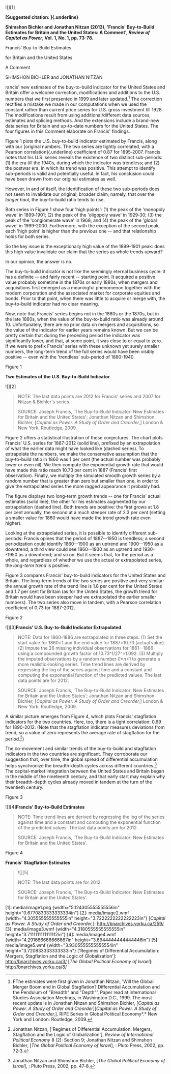 ![][1]

**[Suggested citation: ]{.underline}**

**Shimshon Bichler and Jonathan Nitzan (2013), 'Francis' Buy-to-Build Estimates for Britain and the United States: A Comment', *Review of Capital as Power*, Vol. 1, No. 1, pp. 73-78.**

Francis' Buy-to-Build Estimates

for Britain and the United States

A Comment

SHIMSHON BICHLER and JONATHAN NITZAN

rancis' new estimates of the buy-to-build indicator for the United States and Britain offer a welcome correction, modifications and additions to the U.S. numbers that we first presented in 1999 and later updated.[^1] The correction rectifies a mistake we made in our computations when we used the constant rather than current price series for U.S. gross investment till 1928. The modifications result from using additional/different data sources, estimates and splicing methods. And the extensions include a brand-new data series for Britain and up-to-date numbers for the United States. The four figures in this Comment elaborate on Francis' findings.

Figure 1 plots the U.S. buy-to-build indicator estimated by Francis, along with our [original numbers. The two series are tightly correlated, with a Pearson correlation]{.underline} coefficient of 0.87 for 1895‑2007. Francis notes that his U.S. series reveals the existence of two distinct sub-periods: (1) the era till the 1940s, during which the indicator was trendless; and (2) the postwar era, in which its trend was positive. This attempt to identify sub-periods is valid and potentially useful. In fact, his conclusion could have been drawn from our original estimates as well.

However, in and of itself, the identification of these two sub-periods does not seem to invalidate our original, broader claim; namely, that over the *longer haul*, the buy-to-build ratio tends to rise.

Both series in Figure 1 show four 'high points': (1) the peak of the 'monopoly wave' in 1899‑1901; (2) the peak of the 'oligopoly wave' in 1929‑30; (3) the peak of the 'conglomerate wave' in 1968; and (4) the peak of the 'global wave' in 1999-2000. Furthermore, with the exception of the second peak, each 'high point' is higher than the previous one -- and that relationship holds for both series.

So the key issue is the exceptionally high value of the 1899-1901 peak: does this high value invalidate our claim that the series as whole trends upward?

In our opinion, the answer is no.

The buy-to-build indicator is not like the seemingly eternal business cycle: it has a definite -- and fairly recent -- starting point. It acquired a positive value probably sometime in the 1870s or early 1880s, when mergers and acquisitions first emerged as a meaningful phenomenon together with the modern corporation and the associated market for corporate equities and bonds. Prior to that point, when there was little to acquire or merge with, the buy-to-build indicator had no clear meaning.

Now, note that Francis' series begins not in the 1860s or the 1870s, but in the late 1880s, when the value of the buy-to-build ratio was already around 10. Unfortunately, there are no prior data on mergers and acquisitions, so the value of the indicator for earlier years remains known. But we can be pretty certain that during the preceding period the indicator was significantly lower, and that, at some point, it was close to or equal to zero. If we were to prefix Francis' series with these unknown yet surely smaller numbers, the long-term trend of the full series would have been visibly positive -- even with the 'trendless' sub-period of 1880-1940.

Figure 1

**Two Estimates of the U.S. Buy-to-Build Indicator**

![][2]

> NOTE: The last data points are 2012 for Francis' series and 2007 for Nitzan & Bichler's series.
>
> SOURCE: Joseph Francis, 'The Buy-to-Build Indicator: New Estimates for Britain and the United States'; Jonathan Nitzan and Shimshon Bichler, [*Capital as Power. A Study of Order and Creorder,*] London & New York, Routledge, 2009.

Figure 2 offers a statistical illustration of these conjectures. The chart plots Francis' U.S. series for 1887-2012 (solid line), prefixed by an extrapolation of what the earlier data might have looked like (dashed series). To extrapolate the numbers, we make the conservative assumption that the buy-to-build ratio in 1860 was 1 per cent (the actual number was probably lower or even nil). We then compute the exponential growth rate that would have made this ratio reach 10.73 per cent in 1887 (Francis' first observation). Finally, we multiply the simulated smooth growth series by a random number that is greater than zero but smaller than one, in order to give the extrapolated series the more ragged appearance it probably had.

The figure displays two long-term growth trends -- one for Francis' actual estimates (solid line), the other for his estimates augmented by our extrapolation (dashed line). Both trends are positive: the first grows at 1.8 per cent annually, the second at a much steeper rate of 2.3 per cent (setting a smaller value for 1860 would have made the trend growth rate even higher).

Looking at the extrapolated series, it is possible to identify different sub-periods: Francis opines that the period of 1887--1950 is trendless; a second periodization could identify 1860­--1900 as an uptrend and 1900--1950 as a downtrend; a third view could see 1860--1930 as an uptrend and 1930--1950 as a downtrend; and so on. But it seems that, for the period as a whole, and regardless of whether we use the actual or extrapolated series, the *long-term trend* is positive.

Figure 3 compares Francis' buy-to-build indicators for the United States and Britain. The long-term trends of the two series are positive and very similar: the annual growth rate of the trend line is 1.8 per cent for the United States and 1.7 per cent for Britain (as for the United States, the growth trend for Britain would have been steeper had we extrapolated the earlier smaller numbers). The two series also move in tandem, with a Pearson correlation coefficient of 0.73 for 1887-2012.

Figure 2

![][3]**Francis' U.S. Buy-to-Build Indicator Extrapolated**

> NOTE: Data for 1860-1886 are extrapolated in three steps. (1) Set the start value for 1860=1 and the end value for 1887=10.73 (actual value). (2) Impute the 26 missing individual observations for 1861--1886 using a compounded growth factor of 10.73^1/27^=1.092. (3) Multiply the imputed observations by a random number 0\<*n*\<1 to generate a more realistic-looking series. Time trend lines are derived by regressing the log of the series against time and a constant and computing the exponential function of the predicted values. The last data points are for 2012.
>
> SOURCE: Joseph Francis, 'The Buy-to-Build Indicator: New Estimates for Britain and the United States'; Jonathan Nitzan and Shimshon Bichler, [*Capital as Power. A Study of Order and Creorder,*] London & New York, Routledge, 2009.

A similar picture emerges from Figure 4, which plots Francis' stagflation indicators for the two countries. Here, too, there is a tight correlation: 0.69 for 1890-2012. (Note that the stagflation indicator measures deviations from trend, so a value of zero represents the average rate of stagflation for the period.[^2])

The co-movement and similar trends of the buy-to-build and stagflation indicators in the two countries are significant. They corroborate our suggestion that, over time, the global spread of differential accumulation helps synchronize the breadth-depth cycles across different countries.[^3] The capital-market integration between the United States and Britain began in the middle of the nineteenth century, and that early start may explain why their breadth-depth cycles already moved in tandem at the turn of the twentieth century.

Figure 3

![][4]**Francis' Buy-to-Build Estimates**

> NOTE: Time trend lines are derived by regressing the log of the series against time and a constant and computing the exponential function of the predicted values. The last data points are for 2012.
>
> SOURCE: Joseph Francis, 'The Buy-to-Build Indicator: New Estimates for Britain and the United States'.

Figure 4

**Francis' Stagflation Estimates**

> ![][5]
>
> NOTE: The last data points are for 2012.
>
> SOURCE: Joseph Francis, 'The Buy-to-Build Indicator: New Estimates for Britain and the United States'.

[^1]: FThe estimates were first given in Jonathan Nitzan, 'Will the Global Merger Boom end in Global Stagflation? Differential Accumulation and the Pendulum of "Breadth" and "Depth"', Paper read at International Studies Association Meetings, in Washington D.C., 1999. The most recent update is in Jonathan Nitzan and Shimshon Bichler, [*Capital as Power. A Study of Order and Creorder*][*Capital as Power. A Study of Order and Creorder,*]. RIPE Series in Global Political Economy*.* New York and London: Routledge, 2009.

[^2]: Jonathan Nitzan, ['Regimes of Differential Accumulation: Mergers, Stagflation and the Logic of Globalization'], *Review of International Political Economy* 8 (2): Section 9; Jonathan Nitzan and Shimshon Bichler, [*The Global Political Economy of Israel*], : Pluto Press, 2002, pp. 72‑3.

[^3]: Jonathan Nitzan and Shimshon Bichler, [*The Global Political Economy of Israel*], : Pluto Press, 2002, pp. 47‑8.

  [1]: media/image1.png {width="5.124305555555556in" height="0.6770833333333334in"}
  [2]: media/image2.wmf {width="4.305555555555555in" height="3.7222222222222223in"}
  [*Capital as Power. A Study of Order and Creorder,*]: http://bnarchives.yorku.ca/259/
  [3]: media/image3.wmf {width="4.3180555555555555in" height="3.7111111111111112in"}
  [4]: media/image4.wmf {width="4.291666666666667in" height="3.6944444444444446in"}
  [5]: media/image5.wmf {width="3.9305555555555554in" height="3.720833333333333in"}
  ['Regimes of Differential Accumulation: Mergers, Stagflation and the Logic of Globalization']: http://bnarchives.yorku.ca/3/
  [*The Global Political Economy of Israel*]: http://bnarchives.yorku.ca/8/

